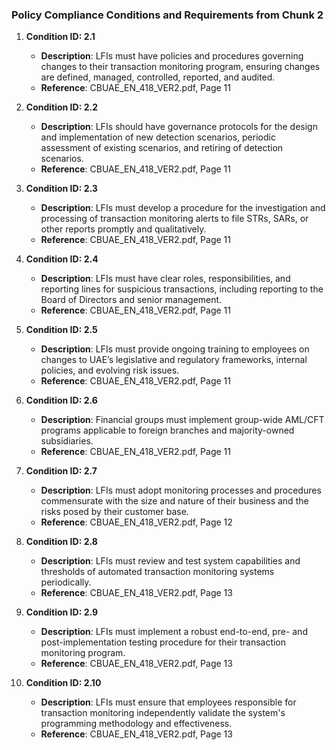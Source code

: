 ### Policy Compliance Conditions and Requirements from Chunk 2

1. **Condition ID: 2.1**  
   - **Description**: LFIs must have policies and procedures governing changes to their transaction monitoring program, ensuring changes are defined, managed, controlled, reported, and audited.  
   - **Reference**: CBUAE_EN_418_VER2.pdf, Page 11  

2. **Condition ID: 2.2**  
   - **Description**: LFIs should have governance protocols for the design and implementation of new detection scenarios, periodic assessment of existing scenarios, and retiring of detection scenarios.  
   - **Reference**: CBUAE_EN_418_VER2.pdf, Page 11  

3. **Condition ID: 2.3**  
   - **Description**: LFIs must develop a procedure for the investigation and processing of transaction monitoring alerts to file STRs, SARs, or other reports promptly and qualitatively.  
   - **Reference**: CBUAE_EN_418_VER2.pdf, Page 11  

4. **Condition ID: 2.4**  
   - **Description**: LFIs must have clear roles, responsibilities, and reporting lines for suspicious transactions, including reporting to the Board of Directors and senior management.  
   - **Reference**: CBUAE_EN_418_VER2.pdf, Page 11  

5. **Condition ID: 2.5**  
   - **Description**: LFIs must provide ongoing training to employees on changes to UAE’s legislative and regulatory frameworks, internal policies, and evolving risk issues.  
   - **Reference**: CBUAE_EN_418_VER2.pdf, Page 11  

6. **Condition ID: 2.6**  
   - **Description**: Financial groups must implement group-wide AML/CFT programs applicable to foreign branches and majority-owned subsidiaries.  
   - **Reference**: CBUAE_EN_418_VER2.pdf, Page 11  

7. **Condition ID: 2.7**  
   - **Description**: LFIs must adopt monitoring processes and procedures commensurate with the size and nature of their business and the risks posed by their customer base.  
   - **Reference**: CBUAE_EN_418_VER2.pdf, Page 12  

8. **Condition ID: 2.8**  
   - **Description**: LFIs must review and test system capabilities and thresholds of automated transaction monitoring systems periodically.  
   - **Reference**: CBUAE_EN_418_VER2.pdf, Page 13  

9. **Condition ID: 2.9**  
   - **Description**: LFIs must implement a robust end-to-end, pre- and post-implementation testing procedure for their transaction monitoring program.  
   - **Reference**: CBUAE_EN_418_VER2.pdf, Page 13  

10. **Condition ID: 2.10**  
    - **Description**: LFIs must ensure that employees responsible for transaction monitoring independently validate the system's programming methodology and effectiveness.  
    - **Reference**: CBUAE_EN_418_VER2.pdf, Page 13